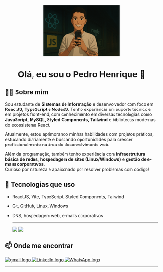 <p align="center">
    <img src="https://raw.githubusercontent.com/pedrogouveia77/pedrogouveia77/main/q.png" alt="Pedro Henrique" width="50%" />
</p>

<h1 align="center">Olá, eu sou o Pedro Henrique 👋</h1>

## 🧑‍💻 Sobre mim

Sou estudante de **Sistemas de Informação** e desenvolvedor com foco em **ReactJS, TypeScript e NodeJS**. Tenho experiência em suporte técnico e em projetos front-end, com conhecimento em diversas tecnologias como **JavaScript, MySQL, Styled Components, Tailwind** e bibliotecas modernas do ecossistema React.

Atualmente, estou aprimorando minhas habilidades com projetos práticos, estudando diariamente e buscando oportunidades para crescer profissionalmente na área de desenvolvimento web.

Além da programação, também tenho experiência com **infraestrutura básica de redes**, **hospedagem de sites (Linux/Windows)** e **gestão de e-mails corporativos**.  
Curioso por natureza e apaixonado por resolver problemas com código!

## 🚀 Tecnologias que uso

- ReactJS, Vite, TypeScript, Styled Components, Tailwind  
- Git, GitHub, Linux, Windows  
- DNS, hospedagem web, e-mails corporativos


  ---

  <img src="https://github-readme-stats.vercel.app/api/top-langs/?username=pedrogouveia77&layout=compact&langs_count=20&theme=tokyonight" />
  <img src="https://github-readme-streak-stats.herokuapp.com/?user=pedrogouveia77&theme=tokyonight" />


## 📫 Onde me encontrar

<a href="mailto:pedro.gouveiam7@gmail.com">
    <img src="https://img.shields.io/static/v1?message=Gmail&logo=gmail&label=&color=FF6584&logoColor=white&labelColor=&style=for-the-badge" height="35" alt="gmail logo" />
  </a> 
  <a href="https://linkedin.com/in/pedrohenriquegouveia/">
    <img src="https://img.shields.io/static/v1?message=LinkedIn&logo=linkedin&label=&color=0077B5&logoColor=white&labelColor=&style=for-the-badge" height="35" alt="LinkedIn logo" />
  </a>
  <a href="https://wa.me/5511954501024">
    <img src="https://img.shields.io/static/v1?message=WhatsApp&logo=whatsapp&label=&color=25D366&logoColor=white&labelColor=&style=for-the-badge" height="35" alt="WhatsApp logo" />
  </a>

---

